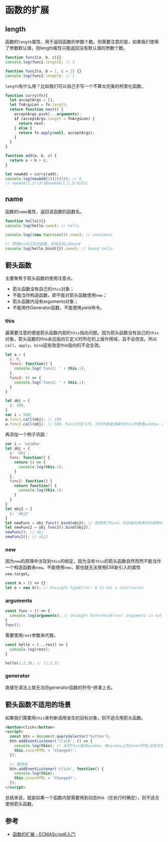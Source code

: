 # 函数的扩展

## length
函数的`length`属性，用于返回函数的参数个数。但需要注意的是，如果我们使用了参数默认值，则length属性只能返回没有默认值的参数个数。
```javascript
function func1(a, b, c){}
console.log(func1.length); // 3

function func2(a, b = 1, c = 2) {}
console.log(func2.length); // 1
```
`length`有什么用？比如我们可以自己手写一个不算太完美的柯里化函数。
```javascript
function curry(fn){
  let acceptArgs = [];
  let fnArgsLen = fn.length;
  return function next() {
    acceptArgs.push(...arguments);
    if (acceptArgs.length < fnArgsLen) {
      return next;
    } else {
      return fn.apply(null, acceptArgs);
    }
  }
}

function add(a, b, c) {
  return a + b + c;
}

let newAdd = curry(add);
console.log(newAdd(1)(2)(3)); // 6
// newAdd(1,2)(3)或newAdd(1,2,3)也可以
```

## name
函数的`name`属性，返回该函数的函数名。
```javascript
function hello(){}
console.log(hello.name); // hello

console.log((new Function()).name); // anonymous

// 使用bind之后的函数，前缀会加上bound
console.log(hello.bind({}).name); // bound hello
```

## 箭头函数
主要聚焦于箭头函数的使用注意点。
* 箭头函数没有自己的`this`对象；
* 不能当作构造函数，即不能对箭头函数使用`new`；
* 箭头函数内没有arguments对象；
* 不能用作Generator函数，不能使用yield命令。

### this
最需要注意的便是箭头函数内部的`this`指向问题。因为箭头函数没有自己的`this`对象，箭头函数的this永远指向它定义时所在的上层作用域，且不会改变。所以`call`、`apply`、`bind`这些改变this指向的不会生效。
```javascript
let a = {
  i: 0,
  func1: function() {
    console.log('func1: ' + this.i);
  },
  func2: () => {
    console.log('func2: ' + this.i);
  }
}

let obj = {
  i: 100,
}
var i = 500; 
a.func1.call(obj); // 100
a.func2.call(obj); // 500，func2在定义时，它的外层能够拿到this的便是window。如果将var i改用let声明，因为let声明的变量并不是挂在window上，则不是输出500，而是undefined
```
再添加一个例子巩固：
```javascript
var i = 'window'
let obj = {
  i: 'obj',
  func: function() {
    return () => {
      console.log(this.i);
    }
  },
  func2: function() {
    return function() {
      console.log(this.i);
    }
  }
}
let obj2 = {
  i: 'obj2'
}
let newFunc = obj.func().bind(obj2); // 即使用了bind，仍旧指向原来的的调用对象obj。
let newFunc2 = obj.func2().bind(obj2);
newFunc(); // obj
newFunc2(); // obj2
```

### new
因为`new`的原理中涉及到`this`的绑定，因为没有`this`的箭头函数自然而然不能当作一个构造函数来`new`。不能使用`new`，那也就无法使用ES6新引入的属性`new.target`。
```javascript
const A = () => {}
let a = new A(); // Uncaught TypeError: A is not a constructor
```

### arguments
```javascript
const func = () => {
  console.log(arguments); // Uncaught ReferenceError: arguments is not defined
}
func();
```

需要使用`rest`参数来代替。
```javascript
const hello = (...rest) => {
  console.log(rest);
}

hello(1,2,3); // [1,2,3]
```

### generator
直接在语法上就无法将generator函数的符号`*`拼凑上去。

## 箭头函数不适用的场景
如果我们需要用`this`来判断调用发生的目标对象，则不适合用箭头函数。
```html
<button>click</button>
<script>
  const btn = document.querySelector('button');
  btn.addEventListener('click', () => {
    console.log(this); // 此时this指向window，改window上的innerHTML没有实际意义了
    this.innerHTML = 'Changed!';
  });

  // 需改成
  btn.addEventListener('click', function() {
    console.log(this);
    this.innerHTML = 'Changed!';
  });
</script>
```

总结来说，就是如果一个函数内部需要用到动态this（在执行时确定），则不适合使用箭头函数。

## 参考
* [函数的扩展 - ECMAScript6入门](https://es6.ruanyifeng.com/#docs/function)


